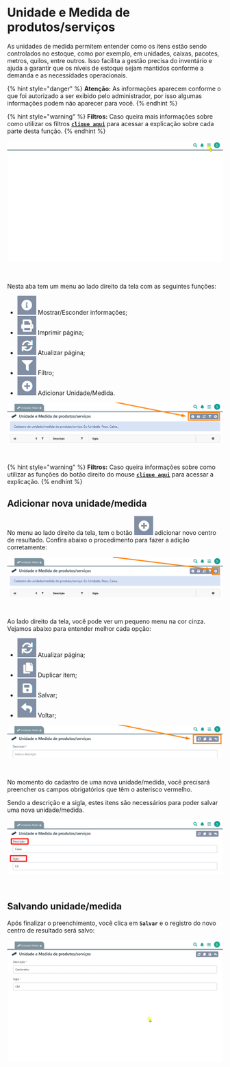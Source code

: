 # Unidade e Medida de produtos/serviços

As unidades de medida permitem entender como os itens estão sendo controlados no estoque, como por exemplo, em unidades, caixas, pacotes, metros, quilos, entre outros. Isso facilita a gestão precisa do inventário e ajuda a garantir que os níveis de estoque sejam mantidos conforme a demanda e as necessidades operacionais.

{% hint style="danger" %}
**Atenção:** As informações aparecem conforme o que foi autorizado a ser exibido pelo administrador, por isso algumas informações podem não aparecer para você.
{% endhint %}

{% hint style="warning" %}
**Filtros:** Caso queira mais informações sobre como utilizar os filtros [**`clique aqui`**](/erp-v2/primeiro_acesso/filtros.md) para acessar a explicação sobre cada parte desta função.
{% endhint %}

![](/erp-v2/assets/funcionalidades/parametrizacao/aba_unidade_medida.gif)

<br>

Nesta aba tem um menu ao lado direito da tela com as seguintes funções:

- <img src="/erp-v2/assets/icon_exibir.png" alt="" data-size="line"> Mostrar/Esconder informações;
- <img src="/erp-v2/assets/icon_imprimir.png" alt="" data-size="line"> Imprimir página;
- <img src="/erp-v2/assets/icon_atualizar.png" alt="" data-size="line"> Atualizar página;
- <img src="/erp-v2/assets/icon_filtro.png" alt="" data-size="line"> Filtro;
- <img src="/erp-v2/assets/icon_add.png" alt="" data-size="line"> Adicionar Unidade/Medida.


![](/erp-v2/assets/funcionalidades/parametrizacao/aba_unidade_medida_menu.png)

<br>

{% hint style="warning" %}
**Filtros:** Caso queira informações sobre como utilizar as funções do botão direito do mouse [**`clique aqui`**](https://docs.gestao.plus/erp-v2/primeiro_acesso/atalhos_internos#menu-botao-direito-do-mouse) para acessar a explicação.
{% endhint %}

## Adicionar nova unidade/medida

No menu ao lado direito da tela, tem o botão <img src="/erp-v2/assets/icon_add.png" alt="" data-size="line"> adicionar novo centro de resultado. Confira abaixo o procedimento para fazer a adição corretamente:

![](/erp-v2/assets/funcionalidades/parametrizacao/aba_unidade_medida_add.png)

<br>

Ao lado direito da tela, você pode ver um pequeno menu na cor cinza. Vejamos abaixo para entender melhor cada opção:

- <img src="/erp-v2/assets/icon_atualizar.png" alt="" data-size="line"> Atualizar página;
- <img src="/erp-v2/assets/icon_duplicar.png" alt="" data-size="line"> Duplicar item;
- <img src="/erp-v2/assets/icon_salvar.png" alt="" data-size="line"> Salvar;
- <img src="/erp-v2/assets/icon_voltar.png" alt="" data-size="line"> Voltar;

![](/erp-v2/assets/funcionalidades/parametrizacao/aba_unidade_medida_add_menu.png)

<br>

No momento do cadastro de uma nova unidade/medida, você precisará preencher os campos obrigatórios que têm o asterisco vermelho. 

Sendo a descrição e a sigla, estes itens são necessários para poder salvar uma nova unidade/medida.

![](/erp-v2/assets/funcionalidades/parametrizacao/aba_unidade_medida_add_unidade_medida.png)

<br>

## Salvando unidade/medida

Após finalizar o preenchimento, você clica em **`Salvar`** e o registro do novo centro de resultado será salvo:

![](/erp-v2/assets/funcionalidades/parametrizacao/aba_unidade_medida_add_salvar.gif)

<br>